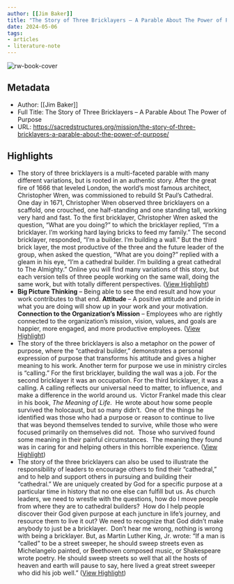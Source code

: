 ```yaml
---
author: [[Jim Baker]]
title: "The Story of Three Bricklayers – A Parable About The Power of Purpose"
date: 2024-05-06
tags: 
- articles
- literature-note
---
```

![rw-book-cover](https://sacredstructures.org/wp-content/uploads/2019/04/bricklayer.jpg)

## Metadata
- Author: [[Jim Baker]]
- Full Title: The Story of Three Bricklayers – A Parable About The Power of Purpose
- URL: https://sacredstructures.org/mission/the-story-of-three-bricklayers-a-parable-about-the-power-of-purpose/

## Highlights
- The story of three bricklayers is a multi-faceted parable with many different variations, but is rooted in an authentic story. After the great fire of 1666 that leveled London, the world’s most famous architect, Christopher Wren, was commissioned to rebuild St Paul’s Cathedral.
  One day in 1671, Christopher Wren observed three bricklayers on a scaffold, one crouched, one half-standing and one standing tall, working very hard and fast. To the first bricklayer, Christopher Wren asked the question, “What are you doing?” to which the bricklayer replied, “I’m a bricklayer. I’m working hard laying bricks to feed my family.” The second bricklayer, responded, “I’m a builder. I’m building a wall.” But the third brick layer, the most productive of the three and the future leader of the group, when asked the question, “What are you doing?” replied with a gleam in his eye, “I’m a cathedral builder. I’m building a great cathedral to The Almighty.”
  Online you will find many variations of this story, but each version tells of three people working on the same wall, doing the same work, but with totally different perspectives. ([View Highlight](https://read.readwise.io/read/01hx6f4wb69wsza2pbcwjypc5t))
- **Big Picture Thinking** – Being able to see the end result and how your work contributes to that end.
  **Attitude** – A positive attitude and pride in what you are doing will show up in your work and your motivation.
  **Connection to the Organization’s Mission** – Employees who are rightly connected to the organization’s mission, vision, values, and goals are happier, more engaged, and more productive employees. ([View Highlight](https://read.readwise.io/read/01hx6f54bh5v2v5ppdg09anf5b))
- The story of the three bricklayers is also a metaphor on the power of purpose, where the “cathedral builder,” demonstrates a personal expression of purpose that transforms his attitude and gives a higher meaning to his work. Another term for purpose we use in ministry circles is “calling.” For the first bricklayer, building the wall was a job. For the second bricklayer it was an occupation. For the third bricklayer, it was a calling.
  A calling reflects our universal need to matter, to influence, and make a difference in the world around us.  Victor Frankel made this clear in his book, *The Meaning of Life*.  He wrote about how some people survived the holocaust, but so many didn’t.  One of the things he identified was those who had a purpose or reason to continue to live that was beyond themselves tended to survive, while those who were focused primarily on themselves did not.  Those who survived found some meaning in their painful circumstances.  The meaning they found was in caring for and helping others in this horrible experience. ([View Highlight](https://read.readwise.io/read/01hx6f6ahkkkzhz1jdwhz4hcdv))
- The story of the three bricklayers can also be used to illustrate the responsibility of leaders to encourage others to find their “cathedral,” and to help and support others in pursuing and building their “cathedral.” We are uniquely created by God for a specific purpose at a particular time in history that no one else can fulfill but us. As church leaders, we need to wrestle with the questions, how do I move people from where they are to cathedral builders?  How do I help people discover their God given purpose at each juncture in life’s journey, and resource them to live it out?
  We need to recognize that God didn’t make anybody to just be a bricklayer.  Don’t hear me wrong, nothing is wrong with being a bricklayer. But, as Martin Luther King, Jr. wrote: “If a man is “called” to be a street sweeper, he should sweep streets even as Michelangelo painted, or Beethoven composed music, or Shakespeare wrote poetry. He should sweep streets so well that all the hosts of heaven and earth will pause to say, here lived a great street sweeper who did his job well.” ([View Highlight](https://read.readwise.io/read/01hx6f6ns5xzzp62x2y9bam379))
